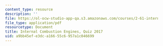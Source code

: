 ```yaml
---
content_type: resource
description: ''
file: https://ol-ocw-studio-app-qa.s3.amazonaws.com/courses/2-61-internal-combustion-engines-spring-2017/a9bb45efe3dca16655c6957a1c046699_MIT2_61S17_quiz_2017.pdf
file_type: application/pdf
resourcetype: Document
title: Internal Combustion Engines, Quiz 2017
uid: a9bb45ef-e3dc-a166-55c6-957a1c046699
---
```


